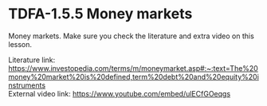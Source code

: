 # TDFA-1.5.5 Money markets
Money markets. Make sure you check the literature and extra video on this lesson. 

Literature link: https://www.investopedia.com/terms/m/moneymarket.asp#:~:text=The%20money%20market%20is%20defined,term%20debt%20and%20equity%20instruments  
External video link: https://www.youtube.com/embed/ulECfGOeqgs   
